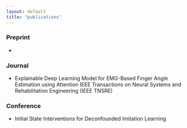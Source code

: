```yaml
---
layout: default
title: "publications"
---
```


### Preprint 
* 

### Journal 
* Explainable Deep Learning Model for EMG-Based Finger Angle Estimation using Attention
IEEE Transactions on Neural Systems and Rehabilitation Engineering (IEEE TNSRE) 

### Conference
* Initial State Interventions for Deconfounded Imitation Learning


